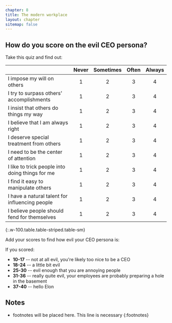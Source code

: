 ```yaml
---
chapter: 8
title: The modern workplace
layout: chapter
sitemap: false
---
```


<div markdown="1" class="box">

## How do you score on the evil CEO persona?

Take this quiz and find out:

|                                                 | Never | Sometimes | Often  | Always   |
|-------------------------------------------------|:-----:|:---------:|:------:|:--------:|
| I impose my will on others                      | 1     | 2         | 3      | 4        |
| I try to surpass others' accomplishments        | 1     | 2         | 3      | 4        |
| I insist that others do things my way           | 1     | 2         | 3      | 4        |
| I believe that I am always right                | 1     | 2         | 3      | 4        |
| I deserve special treatment from others         | 1     | 2         | 3      | 4        |
| I need to be the center of attention            | 1     | 2         | 3      | 4        |
| I like to trick people into doing things for me | 1     | 2         | 3      | 4        |
| I find it easy to manipulate others             | 1     | 2         | 3      | 4        |
| I have a natural talent for influencing people  | 1     | 2         | 3      | 4        |
| I believe people should fend for themselves     | 1     | 2         | 3      | 4        |
{:.w-100.table.table-striped.table-sm}

Add your scores to find how evil your CEO persona is:

If you scored:

* **10-17** -- not at all evil, you're likely too nice to be a CEO
* **18-24** -- a little bit evil
* **25-30** -- evil enough that you are annoying people
* **31-36** -- really quite evil, your employees are probably preparing a hole
  in the basement
* **37-40** -- hello Elon

</div>

## Notes

* footnotes will be placed here. This line is necessary
{:footnotes}
